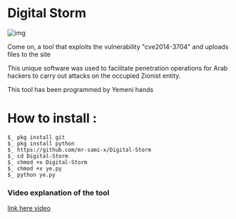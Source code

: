 # Digital Storm

![img](https://raw.githubusercontent.com/mr-sami-x/Digital-Storm/main/photo_2022-09-14_02-12-55.jpg)

Come on, a tool that exploits the vulnerability "cve2014-3704" and uploads files to the site

This unique software was used to facilitate penetration operations for Arab hackers to carry out attacks on the occupied Zionist entity.

This tool has been programmed by Yemeni hands

# How to install :

```
$_ pkg install git
$_ pkg install python 
$_ https://github.com/mr-sami-x/Digital-Storm
$_ cd Digital-Storm
$_ chmod +x Digital-Storm
$_ chmod +x ye.py
$_ python ye.py
```


### Video explanation of the tool
[link here video](https://youtu.be/lnsbyOcL48c)
